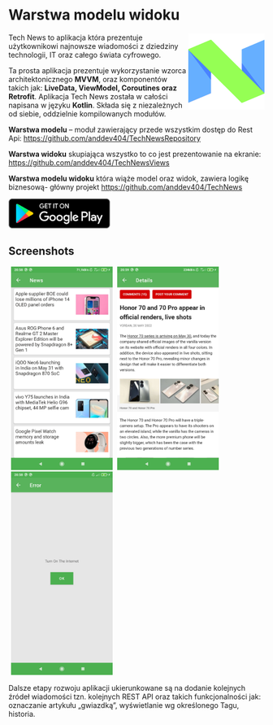 # **Warstwa modelu widoku**

   <a href="https://play.google.com/store/apps/developer?id=anddev404">
   <img width="150" align="right" style="margin:0px 0px 0px 0px" src="https://github.com/anddev404/TechNews/blob/main/images/icon.png?raw=true)](https://play.google.com/store/apps/developer?id=anddev404">
    </a>
    
Tech News to aplikacja która prezentuje użytkownikowi najnowsze wiadomości z dziedziny technologii, IT oraz całego świata cyfrowego.

Ta prosta aplikacja prezentuje wykorzystanie wzorca architektonicznego **MVVM**, oraz komponentów takich jak: **LiveData, ViewModel, Coroutines oraz Retrofit**. Aplikacja Tech News została w całości napisana w języku **Kotlin**. Składa się z niezależnych od siebie, oddzielnie kompilowanych modułów.

**Warstwa modelu** – moduł zawierający przede wszystkim dostęp do Rest Api:
https://github.com/anddev404/TechNewsRepository 

**Warstwa widoku** skupiająca wszystko to co jest prezentowanie na ekranie:
https://github.com/anddev404/TechNewsViews

**Warstwa modelu widoku** która wiąże model oraz widok, zawiera logikę biznesową- główny projekt
https://github.com/anddev404/TechNews


   <a href="https://play.google.com/store/apps/developer?id=anddev404">
   <img width="200"  style="margin:0px 0px 0px 0px" src="https://github.com/anddev404/TechNews/blob/main/images/Google_Play_Store_badge_EN.svg.png?raw=true)](https://play.google.com/store/apps/developer?id=anddev404">
    </a>

## **Screenshots**
<img width="200" style="margin:0px 0px 0px 5px" src="https://github.com/anddev404/TechNews/blob/main/images/Portrain_List.jpg?raw=true"> <img width="200"  style="margin:0px 0px 0px 5px" src="https://github.com/anddev404/TechNews/blob/main/images/Portrain_Details.jpg?raw=true"> <img width="200"  style="margin:0px 0px 0px 5px" src="https://github.com/anddev404/TechNews/blob/main/images/Portrain_Internet_Error.jpg?raw=true">

Dalsze etapy rozwoju aplikacji ukierunkowane są na dodanie kolejnych źródeł wiadomości tzn. kolejnych REST API oraz takich funkcjonalności jak: oznaczanie artykułu „gwiazdką”, wyświetlanie wg określonego Tagu, historia.

